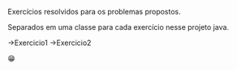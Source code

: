 Exercícios resolvidos para os problemas propostos.

Separados em uma classe para cada exercício nesse projeto java.

->Exercicio1
->Exercicio2

😁
